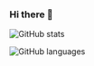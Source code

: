### Hi there 👋

![GitHub stats](https://github-readme-stats.vercel.app/api?username=tupini07&hide=stars&show_icons=true&theme=dracula&count_private=true&show_icons=true)

![GitHub languages](https://github-readme-stats.vercel.app/api/top-langs/?username=tupini07&layout=compact&theme=dracula&hide=html,jupyter%20notebook,PLpgSQL,Perl,JavaScript,Lua,Tex)



<!--
**tupini07/tupini07** is a ✨ _special_ ✨ repository because its `README.md` (this file) appears on your GitHub profile.

Here are some ideas to get you started:

- 🔭 I’m currently working on ...
- 🌱 I’m currently learning ...
- 👯 I’m looking to collaborate on ...
- 🤔 I’m looking for help with ...
- 💬 Ask me about ...
- 📫 How to reach me: ...
- 😄 Pronouns: ...
- ⚡ Fun fact: ...
-->
